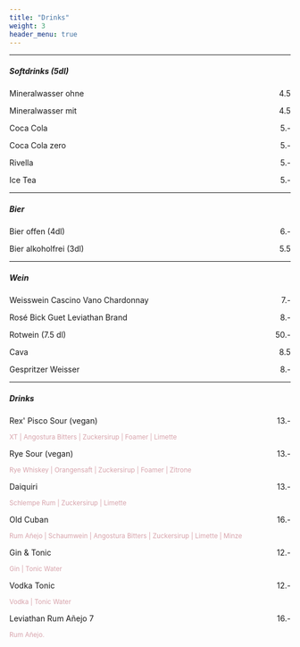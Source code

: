 ```yaml
---
title: "Drinks"
weight: 3
header_menu: true
---
```




<hr color="#28334A" />

##### Softdrinks  (5dl)

<p style="text-align:left;">
    Mineralwasser ohne
    <span style="float:right;">
        4.5
    </span>
</p>

<p style="text-align:left;">
    Mineralwasser mit
    <span style="float:right;">
        4.5
    </span>
</p>

<p style="text-align:left;">
    Coca Cola
    <span style="float:right;">
        5.-
    </span>
</p>

<p style="text-align:left;">
    Coca Cola zero
    <span style="float:right;">
        5.-
    </span>
</p>

<p style="text-align:left;">
    Rivella
    <span style="float:right;">
        5.-
    </span>
</p>

<p style="text-align:left;">
    Ice Tea
    <span style="float:right;">
        5.-
    </span>
</p>


<hr color="#28334A" />

##### Bier

<p style="text-align:left;">
    Bier offen (4dl)
    <span style="float:right;">
        6.-
    </span>
</p>

<p style="text-align:left;">
    Bier alkoholfrei (3dl)
    <span style="float:right;">
        5.5
    </span>
</p>

<hr color="#28334A" />

##### Wein

<p style="text-align:left;">
    Weisswein Cascino Vano Chardonnay
    <span style="float:right;">
        7.-
    </span>
</p>

<p style="text-align:left;">
    Rosé Bick Guet Leviathan Brand
    <span style="float:right;">
        8.-
    </span>
</p>

<p style="text-align:left;">
    Rotwein (7.5 dl)
    <span style="float:right;">
        50.-
    </span>
</p>

<p style="text-align:left;">
   Cava
    <span style="float:right;">
        8.5
    </span>
</p>

<p style="text-align:left;">
    Gespritzer Weisser
    <span style="float:right;">
        8.-
    </span>
</p>

<hr color="#28334A" />

##### Drinks

<p style="text-align:left;">
    Rex' Pisco Sour (vegan) 
    <span style="float:right;">
        13.-
    </span><p style="font-size: smaller; color: #D7A3AB;">XT | Angostura Bitters | Zuckersirup | Foamer | Limette</p>
</p>



<p style="text-align:left; ">
    Rye Sour (vegan)
    <span style="float:right;">
        13.-
    </span></span><p style="font-size: smaller; color: #D7A3AB; margin:0; padding:0">Rye Whiskey | Orangensaft | Zuckersirup | Foamer | Zitrone</p>
</p>



<p style="text-align:left;">
    Daiquiri
    <span style="float:right;">
        13.-
    </span><p style="font-size: smaller; color: #D7A3AB;">Schlempe Rum | Zuckersirup | Limette</p>
</p>



<p style="text-align:left;">
    Old Cuban 
    <span style="float:right;">
        16.-
    </span><p style="font-size: smaller; color: #D7A3AB;">Rum Añejo | Schaumwein | Angostura Bitters | Zuckersirup | Limette | Minze</p>
</p>



<p style="text-align:left;">
    Gin & Tonic 
    <span style="float:right;">
        12.-
    </span><p style="font-size: smaller; color: #D7A3AB;">Gin | Tonic Water </p>
</p>



<p style="text-align:left;">
    Vodka Tonic 
    <span style="float:right;">
        12.-
    </span><p style="font-size: smaller; color: #D7A3AB;">Vodka | Tonic Water </p>
</p>



<p style="text-align:left;">
    Leviathan Rum Añejo 7 
    <span style="float:right;">
        16.-
    </span><p style="font-size: smaller; color: #D7A3AB;">Rum Añejo. </p>
</p>
